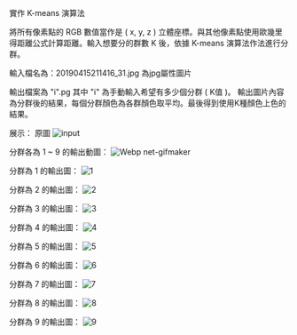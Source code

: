 實作 K-means 演算法

將所有像素點的 RGB 數值當作是 ( x, y, z ) 立體座標。與其他像素點使用歐幾里得距離公式計算距離。輸入想要分的群數 K 後，依據 K-means 演算法作法進行分群。

輸入檔名為：20190415211416_31.jpg
為jpg屬性圖片

輸出檔案為 "i".pg 其中 "i" 為手動輸入希望有多少個分群 ( K值 )。 輸出圖片內容為分群後的結果，每個分群顏色為各群顏色取平均。最後得到使用K種顏色上色的結果。

展示：
原圖
![input](https://user-images.githubusercontent.com/42996962/134174529-4884af84-1563-4f87-95fd-cd8d421ec08f.jpg)

分群各為 1 ~ 9 的輸出動圖：
![Webp net-gifmaker](https://user-images.githubusercontent.com/42996962/134174952-aaf3864b-f1e1-4759-a7e7-715e04128dbe.gif)

分群為 1 的輸出圖：
![1](https://user-images.githubusercontent.com/42996962/134175047-84392113-932f-4b59-9706-55f0dc94242b.jpg)

分群為 2 的輸出圖：
![2](https://user-images.githubusercontent.com/42996962/134175065-57b5405d-2280-4e6c-991a-8399495de227.jpg)

分群為 3 的輸出圖：
![3](https://user-images.githubusercontent.com/42996962/134175074-572235f1-23b6-4bcb-a7ac-352a5b17c0d9.jpg)

分群為 4 的輸出圖：
![4](https://user-images.githubusercontent.com/42996962/134175088-89a8381b-73f1-44e0-befe-4def9eeeb9b5.jpg)

分群為 5 的輸出圖：
![5](https://user-images.githubusercontent.com/42996962/134175104-23ab4249-28cd-4504-a79e-cad7edc702de.jpg)

分群為 6 的輸出圖：
![6](https://user-images.githubusercontent.com/42996962/134175119-0b080d76-5437-49d6-a672-2b28ba4f89ea.jpg)

分群為 7 的輸出圖：
![7](https://user-images.githubusercontent.com/42996962/134175149-932aad51-35dc-4fe5-b6a8-06fdf6169725.jpg)

分群為 8 的輸出圖：
![8](https://user-images.githubusercontent.com/42996962/134175162-ac47ee1b-92d1-41b6-b942-ac6c2b45618f.jpg)

分群為 9 的輸出圖：
![9](https://user-images.githubusercontent.com/42996962/134175174-e14b2d73-d206-4631-b82a-10c65fa0ad7a.jpg)


